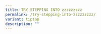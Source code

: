 ```yaml
---
title: TRY STEPPING INTO zzzzzzzzz
permalink: /try-stepping-into-zzzzzzzzz/
variant: tiptap
description: ""
---
```

